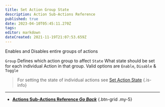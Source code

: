 ```yaml
---
title: Set Action Group State
description: Action Sub-Actions Reference
published: true
date: 2023-04-10T05:45:11.270Z
tags: 
editor: markdown
dateCreated: 2021-11-19T21:07:53.659Z
---
```


Enables and Disables entire groups of actions 

`Group`	Defines which action group to affect
`State` What state should be set for each individual Action in that group. Valid options are `Enable`, `Disable` & `Toggle`

> For setting the state of individual actions see [Set Action State](/Sub-Actions/Actions/Set-Action-State)
{.is-info}

---

- [<i class="mdi mdi-chevron-left"></i>**Actions Sub-Actions Reference *Go Back***](/Sub-Actions/Actions)
{.btn-grid .my-5}